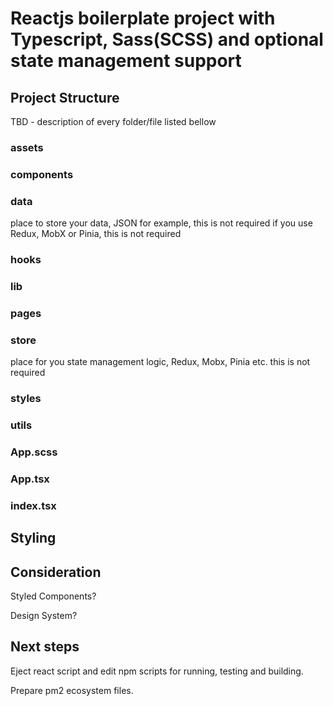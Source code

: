 # Reactjs boilerplate project with Typescript, Sass(SCSS) and optional state management support

## Project Structure

TBD - description of every folder/file listed bellow
### assets
### components
### data
place to store your data, JSON for example, this is not required if you use Redux, MobX or Pinia, this is not required
### hooks
### lib
### pages
### store
place for you state management logic, Redux, Mobx, Pinia etc. this is not required
### styles
### utils
### App.scss
### App.tsx
### index.tsx

## Styling

## Consideration
 Styled Components?

 Design System?

## Next steps
 Eject react script and edit npm scripts for running, testing and building.

 Prepare pm2 ecosystem files.